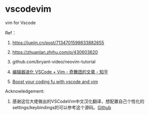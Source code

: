 # vscodevim
vim for Vscode
 
 
Ref：

1. https://juejin.cn/post/7134701599833882655

2. https://zhuanlan.zhihu.com/p/430603620

3. github.com/bryant-video/neovim-tutorial

4. [编辑器进化 VSCode + Vim - 奇舞团的文章 - 知乎](https://zhuanlan.zhihu.com/p/613666124)

5. [Boost your coding fu with vscode and vim](https://www.barbarianmeetscoding.com/boost-your-coding-fu-with-vscode-and-vim/)

Acknowledgement:

1. 感谢这位大佬做出的VSCodeVim中文汉化翻译，想配置自己个性化的settings/keybindings的可以参考这个源码。[Github](https://github.com/ugvibib/VSCodeVim-zh_cn)
